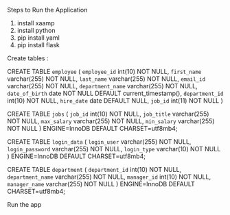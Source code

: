 Steps to Run the Application 


1. install xaamp
2. install python
3. pip install yaml
4. pip install flask



Create tables : 

CREATE TABLE `employee` (
  `employee_id` int(10) NOT NULL,
  `first_name` varchar(255) NOT NULL,
  `last_name` varchar(255) NOT NULL,
  `email_id` varchar(255) NOT NULL,
  `department_name` varchar(255) NOT NULL,
  `date_of_birth` date NOT NULL DEFAULT current_timestamp(),
  `department_id` int(10) NOT NULL,
  `hire_date` date DEFAULT NULL,
  `job_id` int(11) NOT NULL
)




CREATE TABLE `jobs` (
  `job_id` int(10) NOT NULL,
  `job_title` varchar(255) NOT NULL,
  `max_salary` varchar(255) NOT NULL,
  `min_salary` varchar(255) NOT NULL
) ENGINE=InnoDB DEFAULT CHARSET=utf8mb4;



CREATE TABLE `login_data` (
  `login_user` varchar(255) NOT NULL,
  `login_password` varchar(255) NOT NULL,
  `login_type` varchar(10) NOT NULL
) ENGINE=InnoDB DEFAULT CHARSET=utf8mb4;




CREATE TABLE `department` (
  `department_id` int(10) NOT NULL,
  `department_name` varchar(255) NOT NULL,
  `manager_id` int(10) NOT NULL,
  `manager_name` varchar(255) NOT NULL
) ENGINE=InnoDB DEFAULT CHARSET=utf8mb4;


Run the app
